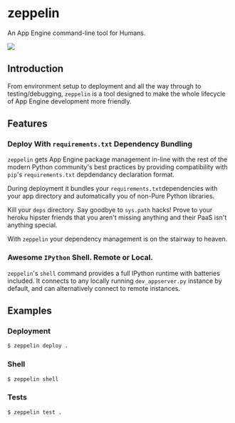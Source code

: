 zeppelin
========

An App Engine command-line tool for Humans.

![](http://www.wallpowper.com/wallpaper/2012/11/16/led-zeppelin-bands-free-music.jpg)

## Introduction

From environment setup to deployment and all the way through to testing/debugging, `zeppelin` is a 
tool designed to make the whole lifecycle of App Engine development more friendly.

## Features

### Deploy With `requirements.txt` Dependency Bundling

`zeppelin` gets App Engine package management in-line with the rest of the modern Python 
community's best practices by providing compatibility with `pip`'s `requirements.txt` 
depdendancy declaration format.

During deployment it bundles your `requirements.txt`dependencies with your app directory 
and automatically you of non-Pure Python libraries.


Kill your `deps` directory.  Say goodbye to `sys.path` hacks! Prove to your heroku hipster
friends that you aren't missing anything and their PaaS isn't anything special.

With `zeppelin` your dependency management is on the stairway to heaven.

### Awesome `IPython` Shell.  Remote or Local.

`zeppelin`'s `shell` command provides a full IPython runtime with batteries 
included.  It connects to any locally running `dev_appserver.py` instance by default, 
and can alternatively connect to remote instances.

## Examples

### Deployment

```bash
$ zeppelin deploy .
```

### Shell

```bash
$ zeppelin shell
```

### Tests

```bash
$ zeppelin test .
````
